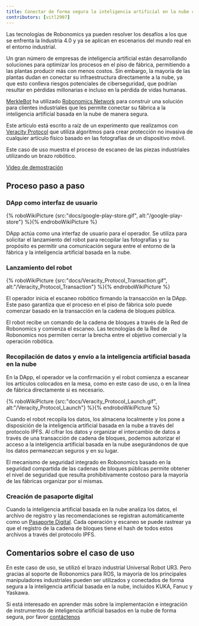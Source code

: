 ```yaml
---
title: Conectar de forma segura la inteligencia artificial en la nube con el piso de fábrica
contributors: [vitl2907]
---
```


Las tecnologías de Robonomics ya pueden resolver los desafíos a los que se enfrenta la Industria 4.0 y ya se aplican en escenarios del mundo real en el entorno industrial.

Un gran número de empresas de inteligencia artificial están desarrollando soluciones para optimizar los procesos en el piso de fábrica, permitiendo a las plantas producir más con menos costos. Sin embargo, la mayoría de las plantas dudan en conectar su infraestructura directamente a la nube, ya que esto conlleva riesgos potenciales de ciberseguridad, que podrían resultar en pérdidas millonarias e incluso en la pérdida de vidas humanas.

[MerkleBot](https://merklebot.com) ha utilizado [Robonomics Network](https://robonomics.network) para construir una solución para clientes industriales que les permite conectar su fábrica a la inteligencia artificial basada en la nube de manera segura.

Este artículo está escrito a raíz de un experimento que realizamos con [Veracity Protocol](https://www.veracityprotocol.org/) que utiliza algoritmos para crear protección no invasiva de cualquier artículo físico basado en las fotografías de un dispositivo móvil.

Este caso de uso muestra el proceso de escaneo de las piezas industriales utilizando un brazo robótico.

[Video de demostración](https://youtu.be/8AL70LFVX5w)

## Proceso paso a paso

### DApp como interfaz de usuario

{% roboWikiPicture {src:"docs/google-play-store.gif", alt:"/google-play-store"} %}{% endroboWikiPicture %}

DApp actúa como una interfaz de usuario para el operador. Se utiliza para solicitar el lanzamiento del robot para recopilar las fotografías y su propósito es permitir una comunicación segura entre el entorno de la fábrica y la inteligencia artificial basada en la nube.

### Lanzamiento del robot

{% roboWikiPicture {src:"docs/Veracity_Protocol_Transaction.gif", alt:"/Veracity_Protocol_Transaction"} %}{% endroboWikiPicture %}

El operador inicia el escaneo robótico firmando la transacción en la DApp. Este paso garantiza que el proceso en el piso de fábrica solo puede comenzar basado en la transacción en la cadena de bloques pública.

El robot recibe un comando de la cadena de bloques a través de la Red de Robonomics y comienza el escaneo. Las tecnologías de la Red de Robonomics nos permiten cerrar la brecha entre el objetivo comercial y la operación robótica.

### Recopilación de datos y envío a la inteligencia artificial basada en la nube

En la DApp, el operador ve la confirmación y el robot comienza a escanear los artículos colocados en la mesa, como en este caso de uso, o en la línea de fábrica directamente si es necesario.

{% roboWikiPicture {src:"docs/Veracity_Protocol_Launch.gif", alt:"/Veracity_Protocol_Launch"} %}{% endroboWikiPicture %}

Cuando el robot recopila los datos, los almacena localmente y los pone a disposición de la inteligencia artificial basada en la nube a través del protocolo IPFS. Al cifrar los datos y organizar el intercambio de datos a través de una transacción de cadena de bloques, podemos autorizar el acceso a la inteligencia artificial basada en la nube asegurándonos de que los datos permanezcan seguros y en su lugar.

El mecanismo de seguridad integrado en Robonomics basado en la seguridad compartida de las cadenas de bloques públicas permite obtener el nivel de seguridad que resulta prohibitivamente costoso para la mayoría de las fábricas organizar por sí mismas.

### Creación de pasaporte digital

Cuando la inteligencia artificial basada en la nube analiza los datos, el archivo de registro y las recomendaciones se registran automáticamente como un [Pasaporte Digital](https://wiki.robonomics.network/docs/create-digital-identity-run-by-ethereum/). Cada operación y escaneo se puede rastrear ya que el registro de la cadena de bloques tiene el hash de todos estos archivos a través del protocolo IPFS.

## Comentarios sobre el caso de uso

En este caso de uso, se utilizó el brazo industrial Universal Robot UR3. Pero gracias al soporte de Robonomics para ROS, la mayoría de los principales manipuladores industriales pueden ser utilizados y conectados de forma segura a la inteligencia artificial basada en la nube, incluidos KUKA, Fanuc y Yaskawa.

Si está interesado en aprender más sobre la implementación e integración de instrumentos de inteligencia artificial basados en la nube de forma segura, por favor [contáctenos](mailto:v@merklebot.com)